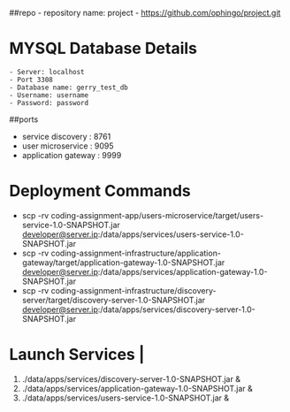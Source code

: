 ##repo
    - repository name: project
    - https://github.com/ophingo/project.git
    
MYSQL Database Details
 ==============================
    - Server: localhost
    - Port 3308
    - Database name: gerry_test_db
    - Username: username
    - Password: password
    
##ports
- service discovery : 8761
- user microservice : 9095
- application gateway : 9999

 Deployment Commands
===========================
- scp -rv coding-assignment-app/users-microservice/target/users-service-1.0-SNAPSHOT.jar developer@server.ip:/data/apps/services/users-service-1.0-SNAPSHOT.jar
- scp -rv coding-assignment-infrastructure/application-gateway/target/application-gateway-1.0-SNAPSHOT.jar developer@server.ip:/data/apps/services/application-gateway-1.0-SNAPSHOT.jar
- scp -rv coding-assignment-infrastructure/discovery-server/target/discovery-server-1.0-SNAPSHOT.jar developer@server.ip:/data/apps/services/discovery-server-1.0-SNAPSHOT.jar


Launch Services |
================
1. ./data/apps/services/discovery-server-1.0-SNAPSHOT.jar &
2. ./data/apps/services/application-gateway-1.0-SNAPSHOT.jar &
3. ./data/apps/services/users-service-1.0-SNAPSHOT.jar &


   
